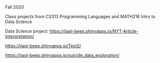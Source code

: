 Fall 2020

Class projects from CS313 Programming Languages and MATH216 Intro to Data Science

Data Science project:
https://jiaqi-beep.shinyapps.io/NYT-Article-Interpretation/

https://jiaqi-beep.shinyapps.io/Test2/

https://jiaqi-beep.shinyapps.io/suicide_data_exploration/
